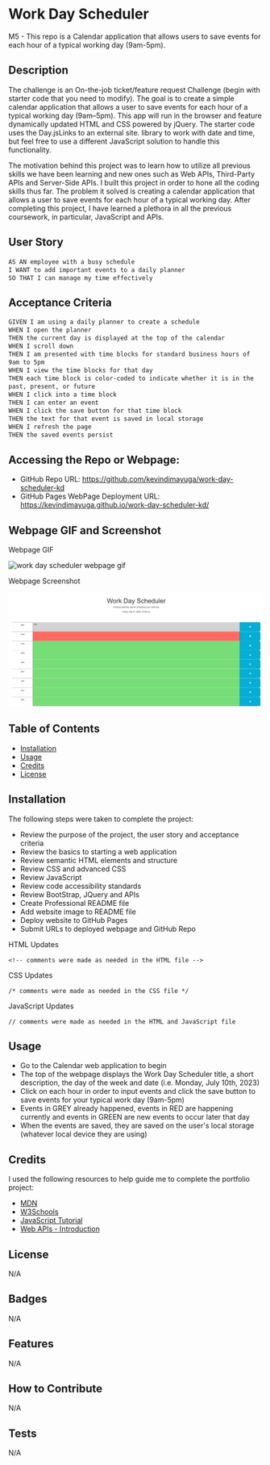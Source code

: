 # Work Day Scheduler

M5 - This repo is a Calendar application that allows users to save events for each hour of a typical working day (9am-5pm).

## Description

The challenge is an On-the-job ticket/feature request Challenge (begin with starter code that you need to modify). The goal is to create a simple calendar application that allows a user to save events for each hour of a typical working day (9am–5pm). This app will run in the browser and feature dynamically updated HTML and CSS powered by jQuery. The starter code uses the Day.jsLinks to an external site. library to work with date and time, but feel free to use a different JavaScript solution to handle this functionality.

The motivation behind this project was to learn how to utilize all previous skills we have been learning and new ones such as Web APIs, Third-Party APIs and Server-Side APIs. I built this project in order to hone all the coding skills thus far. The problem it solved is creating a calendar application that allows a user to save events for each hour of a typical working day. After completing this project, I have learned a plethora in all the previous coursework, in particular, JavaScript and APIs.

## User Story

```
AS AN employee with a busy schedule
I WANT to add important events to a daily planner
SO THAT I can manage my time effectively
```

## Acceptance Criteria

```
GIVEN I am using a daily planner to create a schedule
WHEN I open the planner
THEN the current day is displayed at the top of the calendar
WHEN I scroll down
THEN I am presented with time blocks for standard business hours of 9am to 5pm
WHEN I view the time blocks for that day
THEN each time block is color-coded to indicate whether it is in the past, present, or future
WHEN I click into a time block
THEN I can enter an event
WHEN I click the save button for that time block
THEN the text for that event is saved in local storage
WHEN I refresh the page
THEN the saved events persist
```

## Accessing the Repo or Webpage:

- GitHub Repo URL: https://github.com/kevindimayuga/work-day-scheduler-kd
- GitHub Pages WebPage Deployment URL: https://kevindimayuga.github.io/work-day-scheduler-kd/

## Webpage GIF and Screenshot

Webpage GIF

![work day scheduler webpage gif](./assets/images/kevindimayuga.github.io_work-day-scheduler-kd-gif.gif)

Webpage Screenshot

![work day scheduler webpage screenshot](./assets/images/kevindimayuga.github.io_work-day-scheduler-kd.png)

## Table of Contents

- [Installation](#installation)
- [Usage](#usage)
- [Credits](#credits)
- [License](#license)

## Installation

The following steps were taken to complete the project:
- Review the purpose of the project, the user story and acceptance criteria
- Review the basics to starting a web application
- Review semantic HTML elements and structure
- Review CSS and advanced CSS
- Review JavaScript
- Review code accessibility standards
- Review BootStrap, JQuery and APIs
- Create Professional README file
- Add website image to README file
- Deploy website to GitHub Pages
- Submit URLs to deployed webpage and GitHub Repo

HTML Updates
```
<!-- comments were made as needed in the HTML file -->
```

CSS Updates
```
/* comments were made as needed in the CSS file */
```

JavaScript Updates
```
// comments were made as needed in the HTML and JavaScript file
```

## Usage

- Go to the Calendar web application to begin
- The top of the webpage displays the Work Day Scheduler title, a short description, the day of the week and date (i.e. Monday, July 10th, 2023)
- Click on each hour in order to input events and click the save button to save events for your typical work day (9am-5pm)
- Events in GREY already happened, events in RED are happening currently and events in GREEN are new events to occur later that day
- When the events are saved, they are saved on the user's local storage (whatever local device they are using)

## Credits

I used the following resources to help guide me to complete the portfolio project:

- [MDN](https://developer.mozilla.org/en-US/)
- [W3Schools](https://www.w3schools.com/)
- [JavaScript Tutorial](https://www.w3schools.com/js/)
- [Web APIs - Introduction](https://www.w3schools.com/js/js_api_intro.asp)

## License

N/A

## Badges

N/A

## Features

N/A

## How to Contribute

N/A

## Tests

N/A